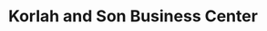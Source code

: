 ---
title: "Korlah and Son Business Center"
url: /gbarnga/korlah-and-son-business-center/
shop: convenience
---
